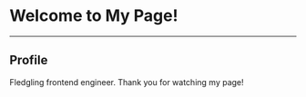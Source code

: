 # Welcome to My Page!

---

## Profile

Fledgling frontend engineer.
Thank you for watching my page!
